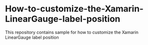 # How-to-customize-the-Xamarin-LinearGauge-label-position
This repository contains sample for how to customize the Xamarin LinearGauge label position
